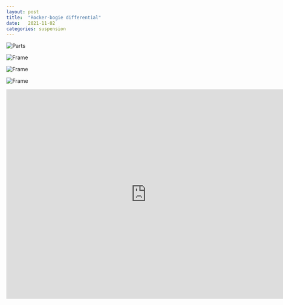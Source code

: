 ```yaml
---
layout: post
title:  "Rocker-bogie differential"
date:   2021-11-02
categories: suspension
---
```


![Parts]({{site.baseurl}}/assets/83AE168D-37EF-41AD-B43B-3E35689AC0E4.png)

![Frame]({{site.baseurl}}/assets/69F8E1DB-9DD3-416C-8CD6-E4EF179A823A.png)

![Frame]({{site.baseurl}}/assets/E7307BAD-C701-4480-8C93-A622EE15EA37.png)

![Frame]({{site.baseurl}}/assets/62489B3D-448C-44E0-B746-55BAFDE9A9E3.png)

<iframe width="740" height="555" src="https://www.youtube.com/embed/GDMQSJ5FXn0" title="YouTube video player" frameborder="0" allow="accelerometer; autoplay; clipboard-write; encrypted-media; gyroscope; picture-in-picture" allowfullscreen></iframe>
